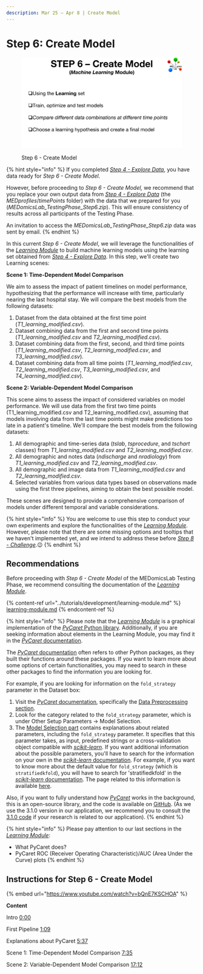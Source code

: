 ```yaml
---
description: Mar 25 – Apr 8 | Create Model
---
```


# Step 6: Create Model

<figure><img src="../.gitbook/assets/MicrosoftTeams-image (5).png" alt=""><figcaption><p>Step 6 - Create Model</p></figcaption></figure>

{% hint style="info" %}
If you completed [_Step 4 - Explore Data_](step-4.md), you have data ready for _Step 6 - Create Model_.&#x20;

However, before proceeding to _Step 6 - Create Model,_ we recommend that you replace your own output data from [_Step 4 - Explore Data_](step-4.md) (the _MEDprofiles_/_timePoints_ folder) with the data that we prepared for you (_MEDomicsLab\_TestingPhase\_Step6.zip_). This will ensure consistency of results across all participants of the Testing Phase.&#x20;

An invitation to access the _MEDomicsLab\_TestingPhase\_Step6.zip_ data was sent by email.&#x20;
{% endhint %}

In this current _Step 6 - Create Model_, we will leverage the functionalities of the [_Learning Module_](../tutorials/development/learning-module.md) to build machine learning models using the learning set obtained from [_Step 4 - Explore Data_](step-4.md). In this step, we'll create two Learning scenes:

**Scene 1: Time-Dependent Model Comparison**&#x20;

We aim to assess the impact of patient timelines on model performance, hypothesizing that the performance will increase with time, particularly nearing the last hospital stay. We will compare the best models from the following datasets:

1. Dataset from the data obtained at the first time point (_T1\_learning\_modified.csv_).
2. Dataset combining data from the first and second time points (_T1\_learning\_modified.csv_ and _T2\_learning\_modified.csv_).
3. Dataset combining data from the first, second, and third time points (_T1\_learning\_modified.csv_, _T2\_learning\_modified.csv_, and _T3\_learning\_modified.csv_).
4. Dataset combining data from all time points (_T1\_learning\_modified.csv_, _T2\_learning\_modified.csv_, _T3\_learning\_modified.csv_, and _T4\_learning\_modified.csv_).

**Scene 2: Variable-Dependent Model Comparison**&#x20;

This scene aims to assess the impact of considered variables on model performance. We will use data from the first two time points (T1\_learning\_modified.csv and T2\_learning\_modified.csv), assuming that models involving data from the last time points might make predictions too late in a patient's timeline. We'll compare the best models from the following datasets:

1. All demographic and time-series data (_tslab_, _tsprocedure_, and _tschart_ classes) from _T1\_learning\_modified.csv_ and _T2\_learning\_modified.csv_.
2. All demographic and notes data (_ndischarge_ and _nradiology_) from _T1\_learning\_modified.csv_ and _T2\_learning\_modified.csv_.
3. All demographic and image data from _T1\_learning\_modified.csv_ and _T2\_learning\_modified.csv_.
4. Selected variables from various data types based on observations made using the first three pipelines, aiming to obtain the best possible model.

These scenes are designed to provide a comprehensive comparison of models under different temporal and variable considerations.

{% hint style="info" %}
You are welcome to use this step to conduct your own experiments and explore the functionalities of the  [_Learning Module_](../tutorials/development/learning-module.md). However, please note that there are some missing options and tooltips that we haven't implemented yet, and we intend to address these before [_Step 8 - Challenge_](step-8.md).:wink:
{% endhint %}

## Recommendations

Before proceeding with _Step 6 - Create Model_ of the MEDomicsLab Testing Phase, we recommend consulting the documentation of the [_Learning Module_](../tutorials/development/learning-module.md).

{% content-ref url="../tutorials/development/learning-module.md" %}
[learning-module.md](../tutorials/development/learning-module.md)
{% endcontent-ref %}

{% hint style="info" %}
Please note that the [_Learning Module_](../tutorials/development/learning-module.md) is a graphical implementation of the [_PyCaret_ Python library](https://pycaret.gitbook.io/docs/). Additionally, if you are seeking information about elements in the Learning Module, you may find it in the [_PyCaret_ documentation](https://pycaret.gitbook.io/docs/).

The [_PyCaret_ documentation](https://pycaret.gitbook.io/docs/) often refers to other Python packages, as they built their functions around these packages. If you want to learn more about some options of certain functionalities, you may need to search in these other packages to find the information you are looking for.

For example, if you are looking for information on the `fold_strategy` parameter in the Dataset box:

1. Visit the [_PyCaret_ documentation](https://pycaret.gitbook.io/docs/), specifically the [Data Preprocessing section](https://pycaret.gitbook.io/docs/get-started/preprocessing).
2. Look for the category related to the `fold_strategy` parameter, which is under Other Setup Parameters -> Model Selection.
3. The [Model Selection part](https://pycaret.gitbook.io/docs/get-started/preprocessing/other-setup-parameters#model-selection) contains explanations about related parameters, including the `fold_strategy` parameter. It specifies that this parameter takes, as input, predefined strings or a cross-validation object compatible with [_scikit-learn_](https://scikit-learn.org/stable/). If you want additional information about the possible parameters, you'll have to search for the information on your own in the [_scikit-learn_ documentation](https://scikit-learn.org/stable/). For example, if you want to know more about the default value for `fold_strategy` (which is `stratifiedkfold`), you will have to search for 'stratifiedkfold' in the [_scikit-learn_ documentation](https://scikit-learn.org/stable/). The page related to this information is available [here](https://scikit-learn.org/stable/modules/generated/sklearn.model\_selection.StratifiedKFold.html).

Also, if you want to fully understand how [_PyCaret_](https://pycaret.gitbook.io/docs/) works in the background, this is an open-source library, and the code is available on [GitHub](https://github.com/pycaret/pycaret). (As we use the 3.1.0 version in our application, we recommend you to consult the [3.1.0 code](https://github.com/pycaret/pycaret/tree/3.1.0) if your research is related to our application).
{% endhint %}

{% hint style="info" %}
Please pay attention to our last sections in the [_Learning Module_](../tutorials/development/learning-module.md):

* What PyCaret does?
* PyCaret ROC (Receiver Operating Characteristic)/AUC (Area Under the Curve) plots
{% endhint %}

## Instructions for Step 6 - Create Model

{% embed url="https://www.youtube.com/watch?v=bQnE7KSCHOA" %}

**Content**

Intro [0:00](https://www.youtube.com/watch?v=bQnE7KSCHOA\&t=0s)

First Pipeline [1:09](https://www.youtube.com/watch?v=bQnE7KSCHOA\&t=69s)

Explanations about PyCaret [5:37](https://www.youtube.com/watch?v=bQnE7KSCHOA\&t=337s)

Scene 1: Time-Dependent Model Comparison [7:35](https://www.youtube.com/watch?v=bQnE7KSCHOA\&t=455s)

Scene 2: Variable-Dependent Model Comparison [17:12](https://www.youtube.com/watch?v=bQnE7KSCHOA\&t=1032s)
